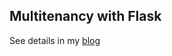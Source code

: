 ## Multitenancy with Flask 

See details in my [blog](https://smirnov-am.github.io/2018/10/13/flask-multitenancy.html) 
